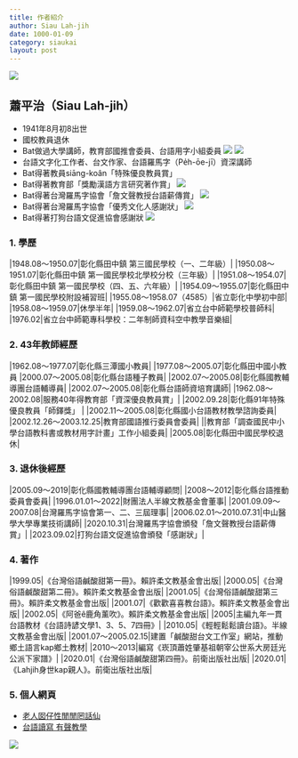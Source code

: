 ```yaml
---
title: 作者紹介
author: Siau Lah-jih
date: 1000-01-09
category: siaukai
layout: post
---
```


![](../../too5/00/chokchia1.jpg)

## 蕭平治（Siau Lah-jih）

- 1941年8月初8出世 
- 國校教員退休
- Bat做過大學講師，教育部國推會委員、台語用字小組委員
![](../../too5/00/蕭平治20021226國推會委員1.jpg)
![](../../too5/00/2002-教育部國推會委員聘書2002.jpg)
- 台語文字化工作者、台文作家、台語羅馬字（Pe̍h-ōe-jī）資深講師
- Bat得著教員siāng-koân「特殊優良教員賞」
- Bat得著教育部「獎勵漢語方言研究著作賞」
![](../../too5/00/獎狀.jpg)
- Bat得著台灣羅馬字協會「詹文聲教授台語薪傳賞」
![](../../too5/00/詹文聲教授台語薪傳賞.jpg)
- Bat得著台灣羅馬字協會「優秀文化人感謝狀」
![](../../too5/00/台羅會賞狀.jpg)
- Bat得著打狗台語文促進協會感謝狀
![](../../too5/00/打狗會賞狀.jpg)

### 1. 學歷

|1948.08～1950.07|彰化縣田中鎮 第三國民學校（一、二年級）|
|1950.08～1951.07|彰化縣田中鎮 第一國民學校北學校分校（三年級）|
|1951.08～1954.07|彰化縣田中鎮 第一國民學校（四、五、六年級）|
|1954.09～1955.07|彰化縣田中鎮 第一國民學校附設補習班|
|1955.08～1958.07（4585）|省立彰化中學初中部|
|1958.08～1959.07|休學半年|
|1959.08～1962.07|省立台中師範學校普師科|
|1976.02|省立台中師範專科學校：二年制師資科空中教學音樂組|

### 2. 43年教師經歷

|1962.08～1977.07|彰化縣三潭國小教員|
|1977.08～2005.07|彰化縣田中國小教員
|2000.07～2005.08|彰化縣台語種子教員|
|2002.07～2005.08|彰化縣國教輔導團台語輔導員|
|2002.07～2005.08|彰化縣台語師資培育講師|
|1962.08～2002.08|服務40年得教育部「資深優良教員賞」|
|2002.09.28|彰化縣91年特殊優良教員「師鐸獎」 |
|2002.11～2005.08|彰化縣國小台語教材教學諮詢委員|
|2002.12.26～2003.12.25|教育部國語推行委員會委員|
||教育部「調查國民中小學台語教科書或教材用字計畫」工作小組委員|
|2005.08|彰化縣田中國民學校退休|

### 3. 退休後經歷

|2005.09～2019|彰化縣國教輔導團台語輔導顧問|
|2008～2012|彰化縣台語推動委員會委員|
|1996.01.01～2022|財團法人半線文教基金會董事|
|2001.09.09～2007.08|台灣羅馬字協會第一、二、三屆理事|
|2006.02.01～2010.07.31|中山醫學大學專業技術講師|
|2020.10.31|台灣羅馬字協會頒發「詹文聲教授台語薪傳賞」|
|2023.09.02|打狗台語文促進協會頒發「感謝狀」|

### 4. 著作

|1999.05|《台灣俗語鹹酸甜第一冊》。賴許柔文教基金會出版|
|2000.05|《台灣俗語鹹酸甜第二冊》。賴許柔文教基金會出版|
|2001.05|《台灣俗語鹹酸甜第三冊》。賴許柔文教基金會出版|
|2001.07|《歡歡喜喜教台語》。賴許柔文教基金會出版|
|2002.05|《阿爸ê鹿角薰吹》。賴許柔文教基金會出版|
|2005|主編九年一貫台語教材《台語詩諺文學1、3、5、7四冊》|
|2010.05|《輕輕鬆鬆讀台語》。半線文教基金會出版|
|2001.07～2005.02.15|建置「鹹酸甜台文工作室」網站，推動鄉土語言kap鄉土教材|
|2010～2013|編寫《崁頂蕭姓肇基祖朝宰公世系大房廷光公派下家譜》|
|2020.01|《台灣俗語鹹酸甜第四冊》。前衛出版社出版|
|2020.01|《Lahjih身世kap親人》。前衛出版社出版|

### 5. 個人網頁

- [老人囡仔性閒閒罔話仙](http://chhantionglang.blogspot.com/)
- [台語讀寫 有聲教學](http://tiantionglang.blogspot.com/)

![](../../too5/00/chokchia2.jpg)
